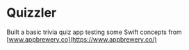 #  Quizzler

Built a basic trivia quiz app testing some Swift concepts from [www.appbrewery.co](https://www.appbrewery.co/)
